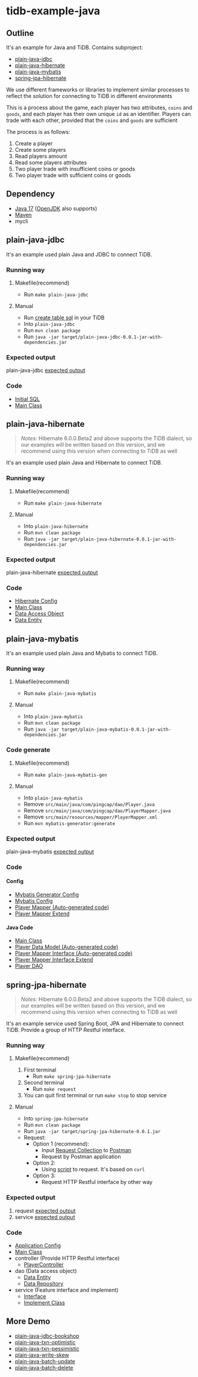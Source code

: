 # tidb-example-java

## Outline

It's an example for Java and TiDB. Contains subproject:

- [plain-java-jdbc](#plain-java-jdbc)
- [plain-java-hibernate](#plain-java-hibernate)
- [plain-java-mybatis](#plain-java-mybatis)
- [spring-jpa-hibernate](#spring-jpa-hibernate)

We use different frameworks or libraries to implement similar processes to reflect 
the solution for connecting to TiDB in different environments

This is a process about the game, each player has two attributes, 
`coins` and `goods`, and each player has their own unique `id` as an identifier. 
Players can trade with each other, provided that the `coins` and `goods` are sufficient

The process is as follows:

1. Create a player
2. Create some players
3. Read players amount
4. Read some players attributes
5. Two player trade with insufficient coins or goods
6. Two player trade with sufficient coins or goods

## Dependency

- [Java 17](https://www.oracle.com/java/technologies/downloads/) ([OpenJDK](https://openjdk.java.net/) also supports)
- [Maven](https://maven.apache.org/)
- mycli

## plain-java-jdbc

It's an example used plain Java and JDBC to connect TiDB.

### Running way

1. Makefile(recommend)
   - Run `make plain-java-jdbc`

2. Manual
   - Run [create table sql](./plain-java-jdbc/src/main/resources/dbinit.sql) in your TiDB
   - Into `plain-java-jdbc`
   - Run `mvn clean package`
   - Run `java -jar target/plain-java-jdbc-0.0.1-jar-with-dependencies.jar`

### Expected output

plain-java-jdbc [expected output](./Expected-Output.md#plain-java-jdbc)

### Code

- [Initial SQL](./plain-java-jdbc/src/main/resources/dbinit.sql)
- [Main Class](./plain-java-jdbc/src/main/java/com/pingcap/JDBCExample.java)

## plain-java-hibernate

> *Notes:*
> Hibernate 6.0.0.Beta2 and above supports the TiDB dialect, so our examples
> will be written based on this version, and we recommend using this version when connecting to TiDB as well

It's an example used plain Java and Hibernate to connect TiDB.

### Running way

1. Makefile(recommend)
    - Run `make plain-java-hibernate`

2. Manual
    - Into `plain-java-hibernate`
    - Run `mvn clean package`
    - Run `java -jar target/plain-java-hibernate-0.0.1-jar-with-dependencies.jar`

### Expected output
plain-java-hibernate [expected output](./Expected-Output.md#plain-java-hibernate)

### Code

- [Hibernate Config](./plain-java-hibernate/src/main/resources/hibernate.cfg.xml)
- [Main Class](./plain-java-hibernate/src/main/java/com/pingcap/App.java)
- [Data Access Object](./plain-java-hibernate/src/main/java/com/pingcap/PlayerDAO.java)
- [Data Entity](./plain-java-hibernate/src/main/java/com/pingcap/PlayerBean.java)

## plain-java-mybatis

It's an example used plain Java and Mybatis to connect TiDB.

### Running way

1. Makefile(recommend)
    - Run `make plain-java-mybatis`

2. Manual
    - Into `plain-java-mybatis`
    - Run `mvn clean package`
    - Run `java -jar target/plain-java-mybatis-0.0.1-jar-with-dependencies.jar`

### Code generate

1. Makefile(recommend)
    - Run `make plain-java-mybatis-gen`

2. Manual
    - Into `plain-java-mybatis`
    - Remove `src/main/java/com/pingcap/dao/Player.java`
    - Remove `src/main/java/com/pingcap/dao/PlayerMapper.java`
    - Remove `src/main/resources/mapper/PlayerMapper.xml`
    - Run `mvn mybatis-generator:generate`

### Expected output
plain-java-mybatis [expected output](./Expected-Output.md#plain-java-mybatis)

### Code

#### Config

- [Mybatis Generator Config](./plain-java-mybatis/src/main/resources/mybatis-generator.xml)
- [Mybatis Config](./plain-java-mybatis/src/main/resources/mybatis-config.xml)
- [Player Mapper (Auto-generated code)](./plain-java-mybatis/src/main/resources/mapper/PlayerMapper.xml)
- [Player Mapper Extend](./plain-java-mybatis/src/main/resources/mapper/PlayerMapperEx.xml)

#### Java Code

- [Main Class](./plain-java-mybatis/src/main/java/com/pingcap/MybatisExample.java)
- [Player Data Model (Auto-generated code)](./plain-java-mybatis/src/main/java/com/pingcap/model/Player.java)
- [Player Mapper Interface (Auto-generated code)](./plain-java-mybatis/src/main/java/com/pingcap/model/PlayerMapper.java)
- [Player Mapper Interface Extend](./plain-java-mybatis/src/main/java/com/pingcap/model/PlayerMapperEx.java)
- [Player DAO](./plain-java-mybatis/src/main/java/com/pingcap/dao/PlayerDAO.java)

## spring-jpa-hibernate

> *Notes:*
> Hibernate 6.0.0.Beta2 and above supports the TiDB dialect, so our examples
> will be written based on this version, and we recommend using this version when connecting to TiDB as well

It's an example service used Spring Boot, JPA and Hibernate to connect TiDB. 
Provide a group of HTTP Restful interface.

### Running way

1. Makefile(recommend)
   1. First terminal
       - Run `make spring-jpa-hibernate`
   2. Second terminal
       - Run `make request`
   3. You can quit first terminal or run `make stop` to stop service

2. Manual
    - Into `spring-jpa-hibernate`
    - Run `mvn clean package`
    - Run `java -jar target/spring-jpa-hibernate-0.0.1.jar`
    - Request:
      - Option 1 (recommend):
        - Input [Request Collection](spring-jpa-hibernate/Player.postman_collection.json) to [Postman](https://www.postman.com/)
        - Request by Postman application
      - Option 2:
        - Using [script](spring-jpa-hibernate/request.sh) to request. It's based on `curl`
      - Option 3:
        - Request HTTP Restful interface by other way
   
### Expected output

1. request [expected output](./Expected-Output.md#spring-jpa-hibernate-request)
2. service [expected output](./Expected-Output.md#spring-jpa-hibernate-service)

### Code

- [Application Config](./spring-jpa-hibernate/src/main/resources/application.yml)
- [Main Class](./spring-jpa-hibernate/src/main/java/com/pingcap/App.java)
- controller (Provide HTTP Restful interface)
  - [PlayerController](./spring-jpa-hibernate/src/main/java/com/pingcap/controller/PlayerController.java)
- dao (Data access object)
  - [Data Entity](./spring-jpa-hibernate/src/main/java/com/pingcap/dao/PlayerBean.java)
  - [Data Repository](./spring-jpa-hibernate/src/main/java/com/pingcap/dao/PlayerRepository.java)
- service (Feature interface and implement)
  - [Interface](./spring-jpa-hibernate/src/main/java/com/pingcap/service/PlayerService.java)
  - [Implement Class](./spring-jpa-hibernate/src/main/java/com/pingcap/service/impl/PlayerServiceImpl.java)

## More Demo

- [plain-java-jdbc-bookshop](./plain-java-jdbc-bookshop/README.md)
- [plain-java-txn-optimistic](./plain-java-txn-optimistic/README.md)
- [plain-java-txn-pessimistic](./plain-java-txn-pessimistic/README.md)
- [plain-java-write-skew](./plain-java-write-skew/README.md)
- [plain-java-batch-update](./plain-java-batch-update/README.md)
- [plain-java-batch-delete](./plain-java-batch-delete/README.md)
